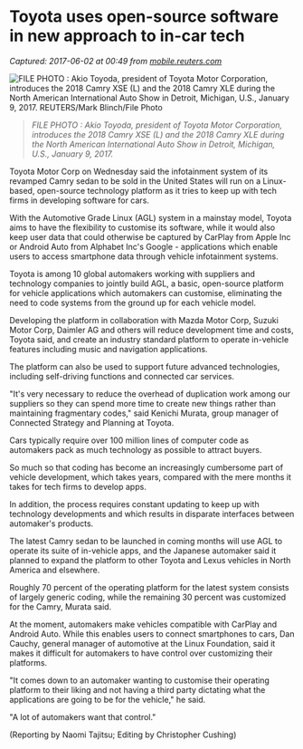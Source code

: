# Toyota uses open-source software in new approach to in-car tech

_Captured: 2017-06-02 at 00:49 from [mobile.reuters.com](http://mobile.reuters.com/article/idUSKBN18R1CW?feedType=RSS&feedName=technologyNews&utm_source=feedburner&utm_medium=feed&utm_campaign=Feed%253A+reuters%252FtechnologyNews+%2528Reuters+Technology+News%2529)_

![FILE PHOTO : Akio Toyoda, president of Toyota Motor Corporation, introduces the 2018 Camry XSE \(L\) and the 2018 Camry XLE during the North American International Auto Show in Detroit, Michigan, U.S., January 9, 2017.  REUTERS/Mark Blinch/File Photo](http://s4.reutersmedia.net/resources/r/?m=02&d=20170531&t=2&i=1186929801&w=640&fh=&fw=&ll=&pl=&sq=&r=LYNXMPED4U0VW)

> _FILE PHOTO : Akio Toyoda, president of Toyota Motor Corporation, introduces the 2018 Camry XSE (L) and the 2018 Camry XLE during the North American International Auto Show in Detroit, Michigan, U.S., January 9, 2017._

Toyota Motor Corp on Wednesday said the infotainment system of its revamped Camry sedan to be sold in the United States will run on a Linux-based, open-source technology platform as it tries to keep up with tech firms in developing software for cars.

With the Automotive Grade Linux (AGL) system in a mainstay model, Toyota aims to have the flexibility to customise its software, while it would also keep user data that could otherwise be captured by CarPlay from Apple Inc or Android Auto from Alphabet Inc's Google - applications which enable users to access smartphone data through vehicle infotainment systems.

Toyota is among 10 global automakers working with suppliers and technology companies to jointly build AGL, a basic, open-source platform for vehicle applications which automakers can customise, eliminating the need to code systems from the ground up for each vehicle model.

Developing the platform in collaboration with Mazda Motor Corp, Suzuki Motor Corp, Daimler AG and others will reduce development time and costs, Toyota said, and create an industry standard platform to operate in-vehicle features including music and navigation applications.

The platform can also be used to support future advanced technologies, including self-driving functions and connected car services.

"It's very necessary to reduce the overhead of duplication work among our suppliers so they can spend more time to create new things rather than maintaining fragmentary codes," said Kenichi Murata, group manager of Connected Strategy and Planning at Toyota.

Cars typically require over 100 million lines of computer code as automakers pack as much technology as possible to attract buyers.

So much so that coding has become an increasingly cumbersome part of vehicle development, which takes years, compared with the mere months it takes for tech firms to develop apps.

In addition, the process requires constant updating to keep up with technology developments and which results in disparate interfaces between automaker's products.

The latest Camry sedan to be launched in coming months will use AGL to operate its suite of in-vehicle apps, and the Japanese automaker said it planned to expand the platform to other Toyota and Lexus vehicles in North America and elsewhere.

Roughly 70 percent of the operating platform for the latest system consists of largely generic coding, while the remaining 30 percent was customized for the Camry, Murata said.

At the moment, automakers make vehicles compatible with CarPlay and Android Auto. While this enables users to connect smartphones to cars, Dan Cauchy, general manager of automotive at the Linux Foundation, said it makes it difficult for automakers to have control over customizing their platforms.

"It comes down to an automaker wanting to customise their operating platform to their liking and not having a third party dictating what the applications are going to be for the vehicle," he said.

"A lot of automakers want that control."

(Reporting by Naomi Tajitsu; Editing by Christopher Cushing)
